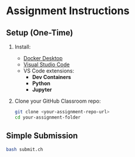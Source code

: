 # Assignment Instructions

## Setup (One-Time)

1. Install:

   - [Docker Desktop](https://www.docker.com/products/docker-desktop)
   - [Visual Studio Code](https://code.visualstudio.com/)
   - VS Code extensions:
     - **Dev Containers**
     - **Python**
     - **Jupyter**

2. Clone your GitHub Classroom repo:

   ```bash
   git clone <your-assignment-repo-url>
   cd your-assignment-folder
   ```


## Simple Submission

```bash
bash submit.ch
```
